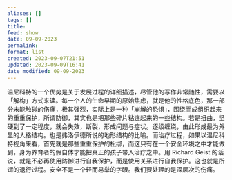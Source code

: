 ```yaml
---
aliases: []
tags: []
title: 
feed: show
date: 09-09-2023
permalink: 
format: list
created: 2023-09-07T21:51
updated: 2023-09-09T16:41
date modified: 09-09-2023
---
```

温尼科特的一个优势是关于发展过程的详细描述，尽管他的写作非常随性，需要以「解构」方式来读。每一个人的生命早期的原始焦虑，就是他的性格底色，那一部分未能触碰的伤痛，极其强烈，实际上是一种「崩解的恐惧」，围绕而成组织起来的重重保护，所谓防御，其实也是把那些碎片粘连起来的一些结构。若是扭曲，坚硬到了一定程度，就会失效，断裂，形成问题与症状。逐级缠绕，由此形成最为外显的人格结构。也是弗洛伊德所说的地形结构的比喻。而治疗过程，如果以温尼科特视角来看，首先就是那些重重保护的松绑，而这只有在一个安全环境之中才能做到，身为养育者的假自体才能把真正的孩子带入治疗之中。用 Richard Geist 的话说，就是不必再使用防御进行自我保护，而是使用关系进行自我保护。这也就是所谓的退行过程。安全不是一个轻而易举的字眼。我们要处理的是深层次的伤痛。